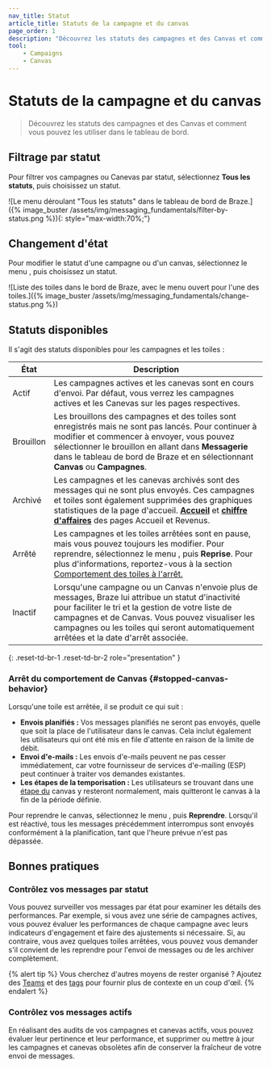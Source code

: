 ```yaml
---
nav_title: Statut
article_title: Statuts de la campagne et du canvas
page_order: 1
description: "Découvrez les statuts des campagnes et des Canvas et comment les utiliser dans le tableau de bord."
tool:
    - Campaigns
    - Canvas
---
```


# Statuts de la campagne et du canvas

> Découvrez les statuts des campagnes et des Canvas et comment vous pouvez les utiliser dans le tableau de bord.

## Filtrage par statut

Pour filtrer vos campagnes ou Canevas par statut, sélectionnez **Tous les statuts**, puis choisissez un statut.

![Le menu déroulant "Tous les statuts" dans le tableau de bord de Braze.]({% image_buster /assets/img/messaging_fundamentals/filter-by-status.png %}){: style="max-width:70%;"}

## Changement d'état

Pour modifier le statut d'une campagne ou d'un canvas, sélectionnez le menu <i class="fas fa-ellipsis-vertical"></i>, puis choisissez un statut.

![Liste des toiles dans le bord de Braze, avec le menu ouvert pour l'une des toiles.]({% image_buster /assets/img/messaging_fundamentals/change-status.png %})

## Statuts disponibles

Il s'agit des statuts disponibles pour les campagnes et les toiles :

| État | Description |
| --- | --- |
| Actif | Les campagnes actives et les canevas sont en cours d'envoi. Par défaut, vous verrez les campagnes actives et les Canevas sur les pages respectives. |
| Brouillon | Les brouillons des campagnes et des toiles sont enregistrés mais ne sont pas lancés. Pour continuer à modifier et commencer à envoyer, vous pouvez sélectionner le brouillon en allant dans **Messagerie** dans le tableau de bord de Braze et en sélectionnant **Canvas** ou **Campagnes**. |
| Archivé | Les campagnes et les canevas archivés sont des messages qui ne sont plus envoyés. Ces campagnes et toiles sont également supprimées des graphiques statistiques de la page d'accueil. [**Accueil**]({{site.baseurl}}/user_guide/analytics/dashboard/home_dashboard) et [**chiffre d'affaires**]({{site.baseurl}}/user_guide/analytics/reporting/revenue_report) des pages Accueil et Revenus.|
| Arrêté | Les campagnes et les toiles arrêtées sont en pause, mais vous pouvez toujours les modifier. Pour reprendre, sélectionnez le menu <i class="fas fa-ellipsis-vertical"></i>, puis **Reprise**. Pour plus d'informations, reportez-vous à la section [Comportement des toiles à l'arrêt.](#stopped-canvas-behavior) |
| Inactif | Lorsqu'une campagne ou un Canvas n'envoie plus de messages, Braze lui attribue un statut d'inactivité pour faciliter le tri et la gestion de votre liste de campagnes et de Canvas. Vous pouvez visualiser les campagnes ou les toiles qui seront automatiquement arrêtées et la date d'arrêt associée. |
{: .reset-td-br-1 .reset-td-br-2 role="presentation" }

### Arrêt du comportement de Canvas {#stopped-canvas-behavior}

Lorsqu'une toile est arrêtée, il se produit ce qui suit :

- **Envois planifiés :** Vos messages planifiés ne seront pas envoyés, quelle que soit la place de l'utilisateur dans le canvas. Cela inclut également les utilisateurs qui ont été mis en file d'attente en raison de la limite de débit.
- **Envoi d'e-mails :** Les envois d'e-mails peuvent ne pas cesser immédiatement, car votre fournisseur de services d'e-mailing (ESP) peut continuer à traiter vos demandes existantes.
- **Les étapes de la temporisation :** Les utilisateurs se trouvant dans une [étape du]({{site.baseurl}}/user_guide/engagement_tools/canvas/canvas_components/delay_step/) canvas y resteront normalement, mais quitteront le canvas à la fin de la période définie.

Pour reprendre le canvas, sélectionnez le menu <i class="fas fa-ellipsis-vertical"></i>, puis **Reprendre**. Lorsqu'il est réactivé, tous les messages précédemment interrompus sont envoyés conformément à la planification, tant que l'heure prévue n'est pas dépassée.

## Bonnes pratiques

### Contrôlez vos messages par statut

Vous pouvez surveiller vos messages par état pour examiner les détails des performances. Par exemple, si vous avez une série de campagnes actives, vous pouvez évaluer les performances de chaque campagne avec leurs indicateurs d'engagement et faire des ajustements si nécessaire. Si, au contraire, vous avez quelques toiles arrêtées, vous pouvez vous demander s'il convient de les reprendre pour l'envoi de messages ou de les archiver complètement.

{% alert tip %}
Vous cherchez d'autres moyens de rester organisé ? Ajoutez des [Teams]({{site.baseurl}}/user_guide/administrative/app_settings/manage_your_braze_users/teams) et des [tags]({{site.baseurl}}/user_guide/administrative/app_settings/tags) pour fournir plus de contexte en un coup d'œil.
{% endalert %}

### Contrôlez vos messages actifs

En réalisant des audits de vos campagnes et canevas actifs, vous pouvez évaluer leur pertinence et leur performance, et supprimer ou mettre à jour les campagnes et canevas obsolètes afin de conserver la fraîcheur de votre envoi de messages.
